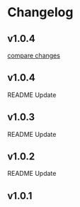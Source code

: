 # Changelog

## v1.0.4

[compare changes](https://github.com/Creatiwity/CreatDataTable/compare/v1.0.3...v1.0.4)

## v1.0.4

README Update

## v1.0.3

README Update

## v1.0.2

README Update

## v1.0.1
